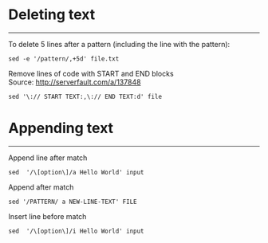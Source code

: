 # Deleting text
***


To delete 5 lines after a pattern (including the line with the pattern):
```
sed -e '/pattern/,+5d' file.txt
```

Remove lines of code with START and END blocks  
Source: http://serverfault.com/a/137848
```
sed '\:// START TEXT:,\:// END TEXT:d' file
```

# Appending text
***

Append line after match
```
sed  '/\[option\]/a Hello World' input
```
Append after match
```
sed '/PATTERN/ a NEW-LINE-TEXT' FILE
```
Insert line before match
```
sed  '/\[option\]/i Hello World' input
```

